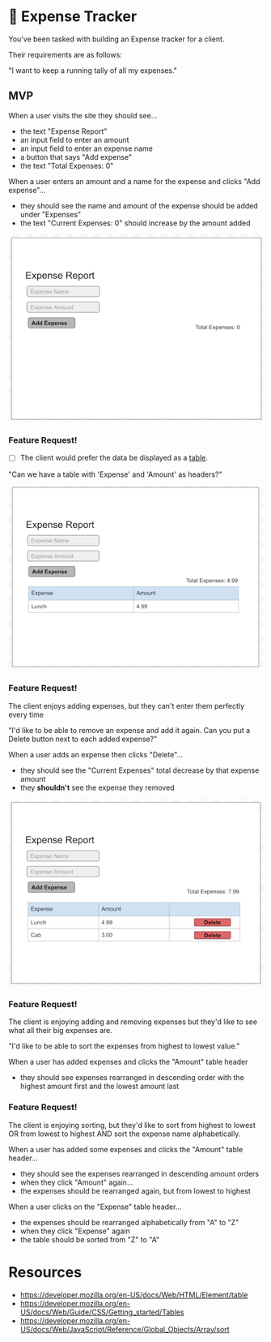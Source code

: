 # 💸 Expense Tracker

You've been tasked with building an Expense tracker for a client.

Their requirements are as follows:

"I want to keep a running tally of all my expenses."

## MVP

When a user visits the site they should see... 

- the text "Expense Report"
- an input field to enter an amount
- an input field to enter an expense name 
- a button that says "Add expense"
- the text "Total Expenses: 0"

When a user enters an amount and a name for the expense and clicks "Add expense"...

- they should see the name and amount of the expense should be added under "Expenses"
- the text "Current Expenses: 0" should increase by the amount added

![](assets/asset1.png?raw=true)

### Feature Request!

- [ ] The client would prefer the data be displayed as a [table](https://developer.mozilla.org/en-US/docs/Web/HTML/Element/table).

"Can we have a table with 'Expense' and 'Amount' as headers?"

![](assets/asset2.png?raw=true)

### Feature Request!

The client enjoys adding expenses, but they can't enter them perfectly every time

"I'd like to be able to remove an expense and add it again. Can you put a Delete button next to each added expense?"

When a user adds an expense then clicks "Delete"...

- they should see the "Current Expenses" total decrease by that expense amount
- they __shouldn't__ see the expense they removed

![](assets/asset3.png?raw=true)

### Feature Request!

The client is enjoying adding and removing expenses but they'd like to
see what all their big expenses are.

"I'd like to be able to sort the expenses from highest to lowest value."

When a user has added expenses and clicks the "Amount" table header

- they should see expenses rearranged in descending order with the highest amount first and the lowest amount last

### Feature Request!

The client is enjoying sorting, but they'd like to sort from highest to lowest OR 
from lowest to highest AND sort the expense name alphabetically.

When a user has added some expenses and clicks the "Amount" table header...

- they should see the expenses rearranged in descending amount orders
- when they click "Amount" again...
- the expenses should be rearranged again, but from lowest to highest

When a user clicks on the "Expense" table header...

- the expenses should be rearranged alphabetically from "A" to "Z"
- when they click "Expense" again
- the table should be sorted from "Z" to "A"

# Resources
- https://developer.mozilla.org/en-US/docs/Web/HTML/Element/table
- https://developer.mozilla.org/en-US/docs/Web/Guide/CSS/Getting_started/Tables
- https://developer.mozilla.org/en-US/docs/Web/JavaScript/Reference/Global_Objects/Array/sort
